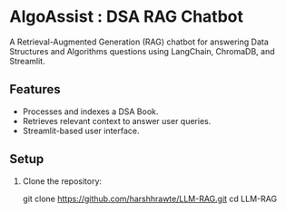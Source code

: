 # AlgoAssist : DSA RAG Chatbot

A Retrieval-Augmented Generation (RAG) chatbot for answering Data Structures and Algorithms questions using LangChain, ChromaDB, and Streamlit.

## Features

- Processes and indexes a DSA Book.
- Retrieves relevant context to answer user queries.
- Streamlit-based user interface.

## Setup

1. Clone the repository:
   
   git clone https://github.com/harshhrawte/LLM-RAG.git
   cd LLM-RAG

